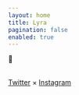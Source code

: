 ```yaml
---
layout: home
title: Lyra
pagination: false
enabled: true
---
```

🐶<br/><br/>

[Twitter](https://twitter.com/lyraberner) × [Instagram](https://instagram.com/lyraberner)
